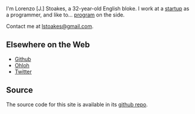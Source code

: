 <div class="me"></div>

I'm Lorenzo [J.] Stoakes, a 32-year-old English bloke. I work at a [startup][0] as a
programmer, and like to... [program][1] on the side.

Contact me at <lstoakes@gmail.com>.

## Elsewhere on the Web ##

* [Github][2]
* [Ohloh][3]
* [Twitter][4]

## Source ##

The source code for this site is available in its [github repo][5].

[0]:http://resin.io
[1]:/projects
[2]:https://github.com/lorenzo-stoakes/
[3]:https://www.ohloh.net/accounts/ljs/
[4]:https://twitter.com/ljsloz
[5]:https://github.com/lorenzo-stoakes/ljs.io
